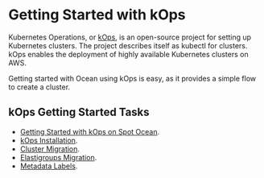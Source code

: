 # Getting Started with kOps

Kubernetes Operations, or [kOps](https://github.com/kubernetes/kops), is an open-source project for setting up Kubernetes clusters. The project describes itself as kubectl for clusters. kOps enables the deployment of highly available Kubernetes clusters on AWS.

Getting started with Ocean using kOps is easy, as it provides a simple flow to create a cluster.

## kOps Getting Started Tasks

- [Getting Started with kOps on Spot Ocean](https://kops.sigs.k8s.io/getting_started/spot-ocean/).
- [kOps Installation](ocean/tools-and-integrations/kops/install-kops/).
- [Cluster Migration](ocean/tools-and-integrations/kops/migrate-cluster).
- [Elastigroups Migration](ocean/tutorials/migrate-existing-egs-ekskops).
- [Metadata Labels](ocean/tools-and-integrations/kops/metadata-labels).
